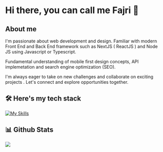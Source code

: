 
# Hi there, you can call me Fajri 👋

## About me
I'm passionate about web development and design. Familiar with modern Front End and Back End framework such as NextJS ( ReactJS ) and Node JS using Javascript or Typescript.

Fundamental understanding of mobile first design concepts, API implemetation and search engine optimization (SEO).

I'm always eager to take on new challenges and collaborate on exciting projects . Let's connect and explore opportunities together.

## 🛠️ Here's my tech stack

[![My Skills](https://skillicons.dev/icons?i=react,vue,nodejs,mongodb,mysql)](https://skillicons.dev)


## 📊 Github Stats
![](https://github-readme-stats.vercel.app/api/top-langs/?username=fjribptra&theme=dracula&layout=compact)


